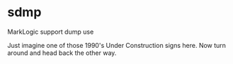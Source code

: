 # sdmp

MarkLogic support dump use

Just imagine one of those 1990's Under Construction signs here.  Now turn around and head back the other way.
